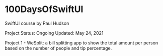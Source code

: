 # 100DaysOfSwiftUI
SwiftUI course by Paul Hudson

Project Status: Ongoing
Updated: May 24, 2021

Project 1 - WeSplit: a bill splitting app to show the total amount per person based on the number of people and tip percentage.

